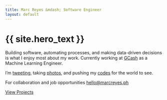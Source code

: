 ```yaml
---
title: Marc Reyes &mdash; Software Engineer
layout: default
---
```


# {{ site.hero_text }}

Building software, automating processes, and making data-driven decisions is what I enjoy most about my work. Currently working at <a class="link-1" href="https://gcash.com" target="_blank">GCash</a> as a Machine Learning Engineer.

I’m <a class="link-1" href="https://twitter.com/marcreyesph" target="_blank">tweeting</a>, taking <a class="link-1" href="https://www.instagram.com/marcxplanet" target="_blank">photos</a>, and pushing my <a class="link-1" href="https://github.com/marcreyesph" target="_blank">codes</a> for the world to see.

For collaboration and job opportunities <a class="link-2 " href="mailto:hello@marcreyes.ph ">hello@marcreyes.ph</a>

<a class="button bold huge" href="https://marcreyes.xyz">View Projects</a>